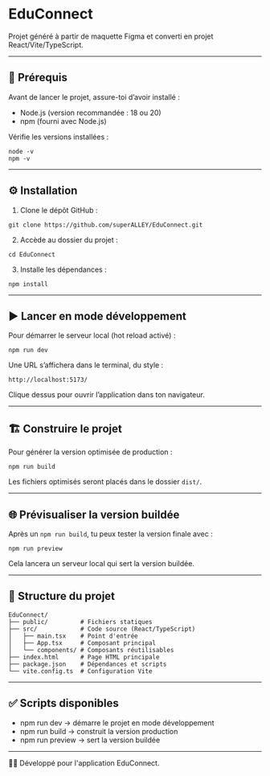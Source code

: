 # EduConnect

Projet généré à partir de maquette Figma et converti en projet React/Vite/TypeScript.

---

## 🚀 Prérequis
Avant de lancer le projet, assure-toi d’avoir installé :
- Node.js (version recommandée : 18 ou 20)
- npm (fourni avec Node.js)

Vérifie les versions installées :
```
node -v
npm -v
```

---

## ⚙️ Installation

1. Clone le dépôt GitHub :
```
git clone https://github.com/superALLEY/EduConnect.git
```

2. Accède au dossier du projet :
```
cd EduConnect
```

3. Installe les dépendances :
```
npm install
```

---

## ▶️ Lancer en mode développement
Pour démarrer le serveur local (hot reload activé) :
```
npm run dev
```

Une URL s’affichera dans le terminal, du style :
```
http://localhost:5173/
```
Clique dessus pour ouvrir l’application dans ton navigateur.

---

## 🏗️ Construire le projet
Pour générer la version optimisée de production :
```
npm run build
```

Les fichiers optimisés seront placés dans le dossier `dist/`.

---

## 🌐 Prévisualiser la version buildée
Après un `npm run build`, tu peux tester la version finale avec :
```
npm run preview
```

Cela lancera un serveur local qui sert la version buildée.

---

## 📂 Structure du projet
```
EduConnect/
├── public/         # Fichiers statiques
├── src/            # Code source (React/TypeScript)
│   ├── main.tsx    # Point d'entrée
│   ├── App.tsx     # Composant principal
│   └── components/ # Composants réutilisables
├── index.html      # Page HTML principale
├── package.json    # Dépendances et scripts
└── vite.config.ts  # Configuration Vite
```

---

## ✅ Scripts disponibles

- npm run dev → démarre le projet en mode développement
- npm run build → construit la version production
- npm run preview → sert la version buildée

---

👨‍💻 Développé pour l'application EduConnect.

